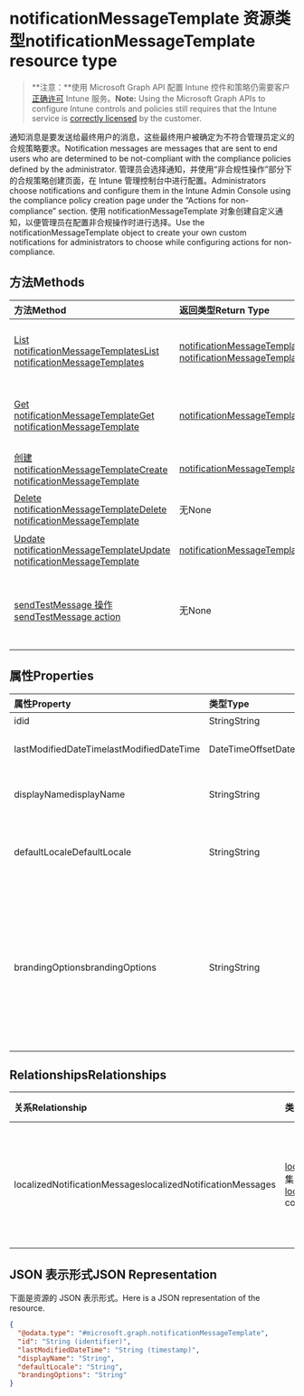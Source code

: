 # <a name="notificationmessagetemplate-resource-type"></a><span data-ttu-id="f6042-101">notificationMessageTemplate 资源类型</span><span class="sxs-lookup"><span data-stu-id="f6042-101">notificationMessageTemplate resource type</span></span>

> <span data-ttu-id="f6042-102">**注意：**使用 Microsoft Graph API 配置 Intune 控件和策略仍需要客户[正确许可](https://go.microsoft.com/fwlink/?linkid=839381) Intune 服务。</span><span class="sxs-lookup"><span data-stu-id="f6042-102">**Note:** Using the Microsoft Graph APIs to configure Intune controls and policies still requires that the Intune service is [correctly licensed](https://go.microsoft.com/fwlink/?linkid=839381) by the customer.</span></span>

<span data-ttu-id="f6042-103">通知消息是要发送给最终用户的消息，这些最终用户被确定为不符合管理员定义的合规策略要求。</span><span class="sxs-lookup"><span data-stu-id="f6042-103">Notification messages are messages that are sent to end users who are determined to be not-compliant with the compliance policies defined by the administrator.</span></span> <span data-ttu-id="f6042-104">管理员会选择通知，并使用“非合规性操作”部分下的合规策略创建页面，在 Intune 管理控制台中进行配置。</span><span class="sxs-lookup"><span data-stu-id="f6042-104">Administrators choose notifications and configure them in the Intune Admin Console using the compliance policy creation page under the “Actions for non-compliance” section.</span></span> <span data-ttu-id="f6042-105">使用 notificationMessageTemplate 对象创建自定义通知，以便管理员在配置非合规操作时进行选择。</span><span class="sxs-lookup"><span data-stu-id="f6042-105">Use the notificationMessageTemplate object to create your own custom notifications for administrators to choose while configuring actions for non-compliance.</span></span>
## <a name="methods"></a><span data-ttu-id="f6042-106">方法</span><span class="sxs-lookup"><span data-stu-id="f6042-106">Methods</span></span>
|<span data-ttu-id="f6042-107">方法</span><span class="sxs-lookup"><span data-stu-id="f6042-107">Method</span></span>|<span data-ttu-id="f6042-108">返回类型</span><span class="sxs-lookup"><span data-stu-id="f6042-108">Return Type</span></span>|<span data-ttu-id="f6042-109">说明</span><span class="sxs-lookup"><span data-stu-id="f6042-109">Description</span></span>|
|:---|:---|:---|
|[<span data-ttu-id="f6042-110">List notificationMessageTemplates</span><span class="sxs-lookup"><span data-stu-id="f6042-110">List notificationMessageTemplates</span></span>](../api/intune_notification_notificationmessagetemplate_list.md)|<span data-ttu-id="f6042-111">[notificationMessageTemplate](../resources/intune_notification_notificationmessagetemplate.md) 集合</span><span class="sxs-lookup"><span data-stu-id="f6042-111">[notificationMessageTemplate](../resources/intune_notification_notificationmessagetemplate.md) collection</span></span>|<span data-ttu-id="f6042-112">列出 [notificationMessageTemplate](../resources/intune_notification_notificationmessagetemplate.md) 对象的属性和关系。</span><span class="sxs-lookup"><span data-stu-id="f6042-112">List properties and relationships of the [notificationMessageTemplate](../resources/intune_notification_notificationmessagetemplate.md) objects.</span></span>|
|[<span data-ttu-id="f6042-113">Get notificationMessageTemplate</span><span class="sxs-lookup"><span data-stu-id="f6042-113">Get notificationMessageTemplate</span></span>](../api/intune_notification_notificationmessagetemplate_get.md)|[<span data-ttu-id="f6042-114">notificationMessageTemplate</span><span class="sxs-lookup"><span data-stu-id="f6042-114">notificationMessageTemplate</span></span>](../resources/intune_notification_notificationmessagetemplate.md)|<span data-ttu-id="f6042-115">读取 [notificationMessageTemplate](../resources/intune_notification_notificationmessagetemplate.md) 对象的属性和关系。</span><span class="sxs-lookup"><span data-stu-id="f6042-115">Read properties and relationships of [plannerBucketTaskBoardTaskFormat](../resources/intune_notification_notificationmessagetemplate.md) object.</span></span>|
|[<span data-ttu-id="f6042-116">创建 notificationMessageTemplate</span><span class="sxs-lookup"><span data-stu-id="f6042-116">Create notificationMessageTemplate</span></span>](../api/intune_notification_notificationmessagetemplate_create.md)|[<span data-ttu-id="f6042-117">notificationMessageTemplate</span><span class="sxs-lookup"><span data-stu-id="f6042-117">notificationMessageTemplate</span></span>](../resources/intune_notification_notificationmessagetemplate.md)|<span data-ttu-id="f6042-118">创建新的 [notificationMessageTemplate](../resources/intune_notification_notificationmessagetemplate.md) 对象。</span><span class="sxs-lookup"><span data-stu-id="f6042-118">Create a new [plannerBucket](../resources/intune_notification_notificationmessagetemplate.md) object.</span></span>|
|[<span data-ttu-id="f6042-119">Delete notificationMessageTemplate</span><span class="sxs-lookup"><span data-stu-id="f6042-119">Delete notificationMessageTemplate</span></span>](../api/intune_notification_notificationmessagetemplate_delete.md)|<span data-ttu-id="f6042-120">无</span><span class="sxs-lookup"><span data-stu-id="f6042-120">None</span></span>|<span data-ttu-id="f6042-121">删除 [notificationMessageTemplate](../resources/intune_notification_notificationmessagetemplate.md)。</span><span class="sxs-lookup"><span data-stu-id="f6042-121">Deletes a [notificationMessageTemplate](../resources/intune_notification_notificationmessagetemplate.md).</span></span>|
|[<span data-ttu-id="f6042-122">Update notificationMessageTemplate</span><span class="sxs-lookup"><span data-stu-id="f6042-122">Update notificationMessageTemplate</span></span>](../api/intune_notification_notificationmessagetemplate_update.md)|[<span data-ttu-id="f6042-123">notificationMessageTemplate</span><span class="sxs-lookup"><span data-stu-id="f6042-123">notificationMessageTemplate</span></span>](../resources/intune_notification_notificationmessagetemplate.md)|<span data-ttu-id="f6042-124">更新 [notificationMessageTemplate](../resources/intune_notification_notificationmessagetemplate.md) 对象的属性。</span><span class="sxs-lookup"><span data-stu-id="f6042-124">Update the properties of a [calendar](../resources/intune_notification_notificationmessagetemplate.md) object.</span></span>|
|[<span data-ttu-id="f6042-125">sendTestMessage 操作</span><span class="sxs-lookup"><span data-stu-id="f6042-125">sendTestMessage action</span></span>](../api/intune_notification_notificationmessagetemplate_sendtestmessage.md)|<span data-ttu-id="f6042-126">无</span><span class="sxs-lookup"><span data-stu-id="f6042-126">None</span></span>|<span data-ttu-id="f6042-127">使用默认区域设置中指定的 notificationMessageTemplate 发送测试消息</span><span class="sxs-lookup"><span data-stu-id="f6042-127">Sends test message using the specified notificationMessageTemplate in the default locale</span></span>|

## <a name="properties"></a><span data-ttu-id="f6042-128">属性</span><span class="sxs-lookup"><span data-stu-id="f6042-128">Properties</span></span>
|<span data-ttu-id="f6042-129">属性</span><span class="sxs-lookup"><span data-stu-id="f6042-129">Property</span></span>|<span data-ttu-id="f6042-130">类型</span><span class="sxs-lookup"><span data-stu-id="f6042-130">Type</span></span>|<span data-ttu-id="f6042-131">说明</span><span class="sxs-lookup"><span data-stu-id="f6042-131">Description</span></span>|
|:---|:---|:---|
|<span data-ttu-id="f6042-132">id</span><span class="sxs-lookup"><span data-stu-id="f6042-132">id</span></span>|<span data-ttu-id="f6042-133">String</span><span class="sxs-lookup"><span data-stu-id="f6042-133">String</span></span>|<span data-ttu-id="f6042-134">实体的键。</span><span class="sxs-lookup"><span data-stu-id="f6042-134">Key of the setting.</span></span>|
|<span data-ttu-id="f6042-135">lastModifiedDateTime</span><span class="sxs-lookup"><span data-stu-id="f6042-135">lastModifiedDateTime</span></span>|<span data-ttu-id="f6042-136">DateTimeOffset</span><span class="sxs-lookup"><span data-stu-id="f6042-136">DateTimeOffset</span></span>|<span data-ttu-id="f6042-137">上次修改对象的日期/时间。</span><span class="sxs-lookup"><span data-stu-id="f6042-137">Indicates the date the object was last modified.</span></span>|
|<span data-ttu-id="f6042-138">displayName</span><span class="sxs-lookup"><span data-stu-id="f6042-138">displayName</span></span>|<span data-ttu-id="f6042-139">String</span><span class="sxs-lookup"><span data-stu-id="f6042-139">String</span></span>|<span data-ttu-id="f6042-140">通知消息模板的显示名称。</span><span class="sxs-lookup"><span data-stu-id="f6042-140">Display name for the Notification Message Template.</span></span>|
|<span data-ttu-id="f6042-141">defaultLocale</span><span class="sxs-lookup"><span data-stu-id="f6042-141">DefaultLocale</span></span>|<span data-ttu-id="f6042-142">String</span><span class="sxs-lookup"><span data-stu-id="f6042-142">String</span></span>|<span data-ttu-id="f6042-143">请求的区域设置不可用时要回退到的默认区域设置。</span><span class="sxs-lookup"><span data-stu-id="f6042-143">The default locale to fallback onto when the requested locale is not available.</span></span>|
|<span data-ttu-id="f6042-144">brandingOptions</span><span class="sxs-lookup"><span data-stu-id="f6042-144">brandingOptions</span></span>|<span data-ttu-id="f6042-145">String</span><span class="sxs-lookup"><span data-stu-id="f6042-145">String</span></span>|<span data-ttu-id="f6042-146">消息模板品牌选项。</span><span class="sxs-lookup"><span data-stu-id="f6042-146">The Message Template Branding Options.</span></span> <span data-ttu-id="f6042-147">已在 Intune 管理员控制台中定义品牌。</span><span class="sxs-lookup"><span data-stu-id="f6042-147">Branding is defined in the Intune Admin Console.</span></span> <span data-ttu-id="f6042-148">可取值为：`none`、`includeCompanyLogo`、`includeCompanyName`、`includeContactInformation`。</span><span class="sxs-lookup"><span data-stu-id="f6042-148">Possible values are: `none`, `includeCompanyLogo`, `includeCompanyName`, `includeContactInformation`.</span></span>|

## <a name="relationships"></a><span data-ttu-id="f6042-149">Relationships</span><span class="sxs-lookup"><span data-stu-id="f6042-149">Relationships</span></span>
|<span data-ttu-id="f6042-150">关系</span><span class="sxs-lookup"><span data-stu-id="f6042-150">Relationship</span></span>|<span data-ttu-id="f6042-151">类型</span><span class="sxs-lookup"><span data-stu-id="f6042-151">Type</span></span>|<span data-ttu-id="f6042-152">说明</span><span class="sxs-lookup"><span data-stu-id="f6042-152">Description</span></span>|
|:---|:---|:---|
|<span data-ttu-id="f6042-153">localizedNotificationMessages</span><span class="sxs-lookup"><span data-stu-id="f6042-153">localizedNotificationMessages</span></span>|<span data-ttu-id="f6042-154">[localizedNotificationMessage](../resources/intune_notification_localizednotificationmessage.md) 集合</span><span class="sxs-lookup"><span data-stu-id="f6042-154">[localizedNotificationMessage](../resources/intune_notification_localizednotificationmessage.md) collection</span></span>|<span data-ttu-id="f6042-155">此通知消息模板的本地化消息列表。</span><span class="sxs-lookup"><span data-stu-id="f6042-155">The list of localized messages for this Notification Message Template.</span></span>|

## <a name="json-representation"></a><span data-ttu-id="f6042-156">JSON 表示形式</span><span class="sxs-lookup"><span data-stu-id="f6042-156">JSON Representation</span></span>
<span data-ttu-id="f6042-157">下面是资源的 JSON 表示形式。</span><span class="sxs-lookup"><span data-stu-id="f6042-157">Here is a JSON representation of the resource.</span></span>
<!-- {
  "blockType": "resource",
  "keyProperty": "id",
  "@odata.type": "microsoft.graph.notificationMessageTemplate"
}
-->
``` json
{
  "@odata.type": "#microsoft.graph.notificationMessageTemplate",
  "id": "String (identifier)",
  "lastModifiedDateTime": "String (timestamp)",
  "displayName": "String",
  "defaultLocale": "String",
  "brandingOptions": "String"
}
```



